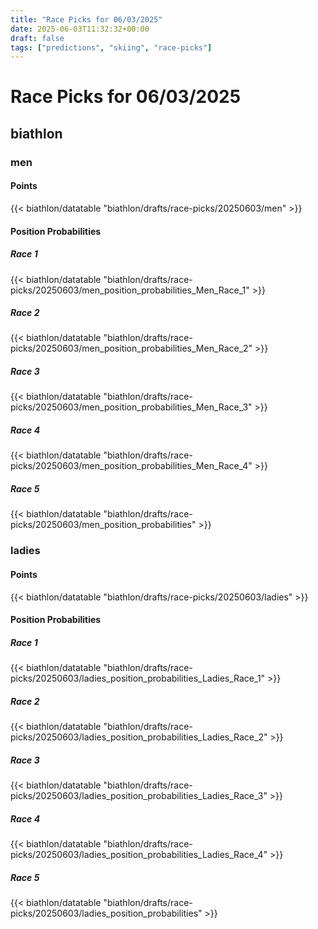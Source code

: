 ```yaml
---
title: "Race Picks for 06/03/2025"
date: 2025-06-03T11:32:32+00:00
draft: false
tags: ["predictions", "skiing", "race-picks"]
---
```


# Race Picks for 06/03/2025

## biathlon

### men

#### Points

{{< biathlon/datatable "biathlon/drafts/race-picks/20250603/men" >}}

#### Position Probabilities

##### Race 1

{{< biathlon/datatable "biathlon/drafts/race-picks/20250603/men_position_probabilities_Men_Race_1" >}}

##### Race 2

{{< biathlon/datatable "biathlon/drafts/race-picks/20250603/men_position_probabilities_Men_Race_2" >}}

##### Race 3

{{< biathlon/datatable "biathlon/drafts/race-picks/20250603/men_position_probabilities_Men_Race_3" >}}

##### Race 4

{{< biathlon/datatable "biathlon/drafts/race-picks/20250603/men_position_probabilities_Men_Race_4" >}}

##### Race 5

{{< biathlon/datatable "biathlon/drafts/race-picks/20250603/men_position_probabilities" >}}

### ladies

#### Points

{{< biathlon/datatable "biathlon/drafts/race-picks/20250603/ladies" >}}

#### Position Probabilities

##### Race 1

{{< biathlon/datatable "biathlon/drafts/race-picks/20250603/ladies_position_probabilities_Ladies_Race_1" >}}

##### Race 2

{{< biathlon/datatable "biathlon/drafts/race-picks/20250603/ladies_position_probabilities_Ladies_Race_2" >}}

##### Race 3

{{< biathlon/datatable "biathlon/drafts/race-picks/20250603/ladies_position_probabilities_Ladies_Race_3" >}}

##### Race 4

{{< biathlon/datatable "biathlon/drafts/race-picks/20250603/ladies_position_probabilities_Ladies_Race_4" >}}

##### Race 5

{{< biathlon/datatable "biathlon/drafts/race-picks/20250603/ladies_position_probabilities" >}}

